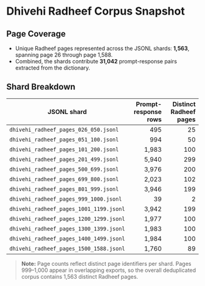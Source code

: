 # Dhivehi Radheef Corpus Snapshot

## Page Coverage

- Unique Radheef pages represented across the JSONL shards: **1,563**, spanning
  page 26 through page 1,588.
- Combined, the shards contribute **31,042** prompt-response pairs extracted
  from the dictionary.

## Shard Breakdown

| JSONL shard                             | Prompt-response rows | Distinct Radheef pages |
| --------------------------------------- | -------------------: | ---------------------: |
| `dhivehi_radheef_pages_026_050.jsonl`   |                  495 |                     25 |
| `dhivehi_radheef_pages_051_100.jsonl`   |                  994 |                     50 |
| `dhivehi_radheef_pages_101_200.jsonl`   |                1,983 |                    100 |
| `dhivehi_radheef_pages_201_499.jsonl`   |                5,940 |                    299 |
| `dhivehi_radheef_pages_500_699.jsonl`   |                3,976 |                    200 |
| `dhivehi_radheef_pages_699_800.jsonl`   |                2,023 |                    102 |
| `dhivehi_radheef_pages_801_999.jsonl`   |                3,946 |                    199 |
| `dhivehi_radheef_pages_999_1000.jsonl`  |                   39 |                      2 |
| `dhivehi_radheef_pages_1001_1199.jsonl` |                3,942 |                    199 |
| `dhivehi_radheef_pages_1200_1299.jsonl` |                1,977 |                    100 |
| `dhivehi_radheef_pages_1300_1399.jsonl` |                1,983 |                    100 |
| `dhivehi_radheef_pages_1400_1499.jsonl` |                1,984 |                    100 |
| `dhivehi_radheef_pages_1500_1588.jsonl` |                1,760 |                     89 |

> **Note:** Page counts reflect distinct page identifiers per shard. Pages
> 999–1,000 appear in overlapping exports, so the overall deduplicated corpus
> contains 1,563 distinct Radheef pages.
